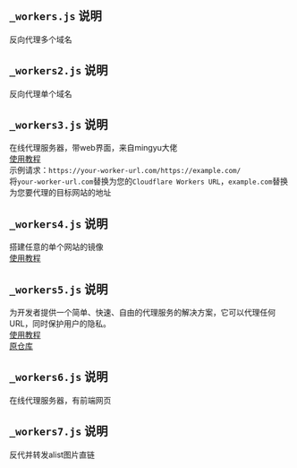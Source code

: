 ## `_workers.js` 说明
反向代理多个域名  

## `_workers2.js` 说明
反向代理单个域名  

## `_workers3.js` 说明
在线代理服务器，带web界面，来自mingyu大佬  
[使用教程](https://github.com/ymyuuu/Cloudflare-Workers-Proxy/blob/main/README.md)  
示例请求：`https://your-worker-url.com/https://example.com/`  
将`your-worker-url.com`替换为您的`Cloudflare Workers URL`，`example.com`替换为您要代理的目标网站的地址  

## `_workers4.js` 说明
搭建任意的单个网站的镜像  
[使用教程](https://xiaowangye.org/posts/using-cloudflare-worker-proxy-github)  

## `_workers5.js` 说明
为开发者提供一个简单、快速、自由的代理服务的解决方案，它可以代理任何 URL，同时保护用户的隐私。  
[使用教程](https://github.com/xixu-me/Proxy-Everything/blob/main/README_ZH.md)  
[原仓库](https://github.com/xixu-me/Proxy-Everything) 

## `_workers6.js` 说明
在线代理服务器，有前端网页

## `_workers7.js` 说明
反代并转发alist图片直链
